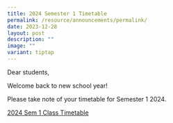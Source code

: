 ```yaml
---
title: 2024 Semester 1 Timetable
permalink: /resource/announcements/permalink/
date: 2023-12-28
layout: post
description: ""
image: ""
variant: tiptap
---
```

<p>Dear students,</p><p>Welcome back to new school year!</p><p>Please take note of your timetable for Semester 1 2024.</p><p><a href="/files/2024_Sem_1_Class_Timetable.pdf" rel="noopener noreferrer nofollow" target="_blank">2024 Sem 1 Class Timetable</a></p>